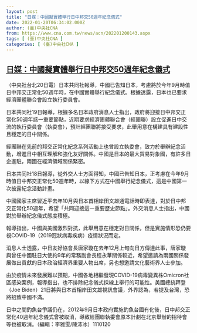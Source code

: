 ```yaml
---
layout: post
title: "日媒：中國擬實體舉行日中邦交50週年紀念儀式"
date: 2022-01-20T06:34:02.000Z
author: (臺)中央社CNA
from: https://www.cna.com.tw/news/acn/202201200143.aspx
tags: [ (臺)中央社CNA ]
categories: [ (臺)中央社CNA ]
---
```

<!--1642660442000-->
[日媒：中國擬實體舉行日中邦交50週年紀念儀式](https://www.cna.com.tw/news/acn/202201200143.aspx)
------

<div>
<div></div><div><p>（中央社台北20日電）日本共同社報導，中國已告知日本，考慮將於今年9月時值日中邦交正常化50週年時，在中國實體舉行紀念儀式。根據透露，日本也已要求經濟團體聯合會設立執行委員會。</p><p>日本共同社19日報導，根據多名日本政府消息人士指出，政府將迎接日中邦交正常化50週年該一重要節點，近期要求經濟團體聯合會（經團聯）設立促進日中交流的執行委員會（執委會），預計經團聯將接受要求，此舉用意在構建具有建設性且穩定的日中關係。</p><p>經團聯在先前的邦交正常化紀念系列活動上也曾設立執委會，致力於舉辦紀念活動，增進日中相互理解和強化友好關係。中國是日本的最大貿易對象國，有許多日企進駐，兩國在經濟領域關係緊密。</p><p>日本共同社18日報導，從外交人士方面得知，中國已告知日本，正考慮在今年9月時值日中邦交正常化50週年時，以線下方式在中國舉行紀念儀式，這是中國第一次披露紀念活動計畫。</p><p>中國國家主席習近平去年10月與日本首相岸田文雄通電話時即表達，對於日中邦交正常化50週年，希望「共同迎接這一重要歷史節點」。外交消息人士指出，中國對於舉辦紀念儀式態度積極。</p><p>報導指出，中國與美國激烈對抗，此舉用意在穩定對日關係，但是實施情形恐仍要視COVID-19（2019冠狀病毒疾病）疫情狀況而定。</p><p>消息人士透露，中日友好協會長唐家璇在去年12月上旬向日方傳達此事，唐家璇與曾任中國駐日大使約9年的常務副會長程永華關係較近，希望邀請為兩國關係發展做出貢獻的日本政治經濟界重要人物出席，另也想邀請文化藝術界人士參加。</p><p>由於疫情未來發展難以預期，中國各地相繼發現COVID-19病毒變異株Omicron社區感染案例，報導指出，也不排除紀念儀式採線上舉行的可能性。美國總統拜登（Joe Biden）21日將與日本首相岸田文雄視訊會議，外界認為，若提及台灣，恐將招致中國不滿。</p><p>日中之間釣魚台爭議仍在，2012年9月日本政府實施釣魚台國有化後，日中邦交正常化40週年紀念儀式曾被取消，導致經團聯執委會原本計劃在北京舉辦的招待會等也被取消。（編輯：李雅雯/陳沛冰）1110120</p></div>
</div>
